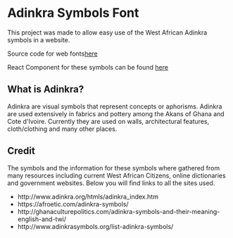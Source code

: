 # Adinkra Symbols Font
<p>This project was made to allow easy use of the West African Adinkra symbols in a website.</p>

<p>Source code for web fonts<a href="https://github.com/JacobTheEvans/adinkra">here</a></p>

<p>React Component for these symbols can be found <a href="https://github.com/JacobTheEvans/react-adinkra">here</a></p>

## What is Adinkra?

<p>Adinkra are visual symbols that represent concepts or aphorisms. Adinkra are used extensively in fabrics and pottery among the Akans of Ghana and Cote d'Ivoire. Currently they are used on walls, architectural features, cloth/clothing and many other places.</p>

## Credit
The symbols and the information for these symbols where gathered from  many resources including current West African Citizens, online dictionaries and government websites. Below you will find links to all the sites used.

<ul>
  <li>http://www.adinkra.org/htmls/adinkra_index.htm</li>
  <li>https://afroetic.com/adinkra-symbols/</li>
  <li>http://ghanaculturepolitics.com/adinkra-symbols-and-their-meaning-english-and-twi/</li>
  <li>http://www.adinkrasymbols.org/list-adinkra-symbols/</li>
</ul>
